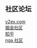 ## 社区论坛

[v2ex.com](https://www.v2ex.com)  
[掘金社区](https://juejin.cn/)  
[知乎](https://www.zhihu.com/)  
[nga 社区](https://bbs.nga.cn/)
